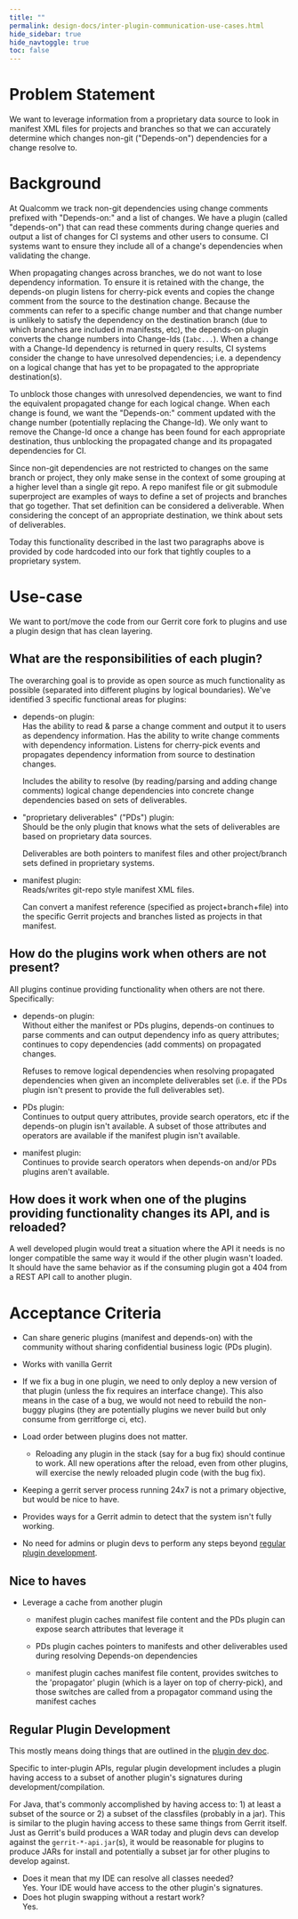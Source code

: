 ```yaml
---
title: ""
permalink: design-docs/inter-plugin-communication-use-cases.html
hide_sidebar: true
hide_navtoggle: true
toc: false
---
```

# Problem Statement

We want to leverage information from a proprietary data source to look in
manifest XML files for projects and branches so that we can accurately determine
which changes non-git ("Depends-on") dependencies for a change resolve to.

# Background

At Qualcomm we track non-git dependencies using change comments prefixed with
"Depends-on:" and a list of changes. We have a plugin (called "depends-on") that
can read these comments during change queries and output a list of changes for
CI systems and other users to consume. CI systems want to ensure they include
all of a change's dependencies when validating the change.

When propagating changes across branches, we do not want to lose dependency
information. To ensure it is retained with the change, the depends-on plugin
listens for cherry-pick events and copies the change comment from the source to
the destination change. Because the comments can refer to a specific change
number and that change number is unlikely to satisfy the dependency on the
destination branch (due to which branches are included in manifests, etc), the
depends-on plugin converts the change numbers into Change-Ids (`Iabc...`). When
a change with a Change-Id dependency is returned in query results, CI systems
consider the change to have unresolved dependencies; i.e. a dependency on a
logical change that has yet to be propagated to the appropriate destination(s).

To unblock those changes with unresolved dependencies, we want to find the
equivalent propagated change for each logical change. When each change is found,
we want the "Depends-on:" comment updated with the change number (potentially
replacing the Change-Id). We only want to remove the Change-Id once a change has
been found for each appropriate destination, thus unblocking the propagated
change and its propagated dependencies for CI.

Since non-git dependencies are not restricted to changes on the same branch or
project, they only make sense in the context of some grouping at a higher level
than a single git repo. A repo manifest file or git submodule superproject are
examples of ways to define a set of projects and branches that go together. That
set definition can be considered a deliverable. When considering the concept of
an appropriate destination, we think about sets of deliverables.

Today this functionality described in the last two paragraphs above is provided
by code hardcoded into our fork that tightly couples to a proprietary system.

# Use-case
We want to port/move the code from our Gerrit core fork to plugins and use a
plugin design that has clean layering.

## What are the responsibilities of each plugin?

The overarching goal is to provide as open source as much functionality as
possible (separated into different plugins by logical boundaries). We've
identified 3 specific functional areas for plugins:

* depends-on plugin:<br>
    Has the ability to read & parse a change comment and output it to users as
    dependency information. Has the ability to write change comments with
    dependency information. Listens for cherry-pick events and propagates
    dependency information from source to destination changes.

    Includes the ability to resolve (by reading/parsing and adding change
    comments) logical change dependencies into concrete change dependencies
    based on sets of deliverables.

* "proprietary deliverables" ("PDs") plugin:<br>
    Should be the only plugin that knows what the sets of deliverables are based
    on proprietary data sources.

    Deliverables are both pointers to manifest files and other project/branch
    sets defined in proprietary systems.

* manifest plugin:<br>
    Reads/writes git-repo style manifest XML files.

    Can convert a manifest reference (specified as project+branch+file) into the
    specific Gerrit projects and branches listed as projects in that manifest.

## How do the plugins work when others are not present?

All plugins continue providing functionality when others are not there.
Specifically:

* depends-on plugin:<br>
    Without either the manifest or PDs plugins, depends-on continues to parse
    comments and can output dependency info as query attributes; continues to
    copy dependencies (add comments) on propagated changes.

    Refuses to remove logical dependencies when resolving propagated
    dependencies when given an incomplete deliverables set (i.e. if the PDs
    plugin isn't present to provide the full deliverables set).

* PDs plugin:<br>
    Continues to output query attributes, provide search operators, etc if the
    depends-on plugin isn't available. A subset of those attributes and
    operators are available if the manifest plugin isn't available.

* manifest plugin:<br>
    Continues to provide search operators when depends-on and/or PDs plugins
    aren't available.

## How does it work when one of the plugins providing functionality changes its API, and is reloaded?

A well developed plugin would treat a situation where the API it needs is no
longer compatible the same way it would if the other plugin wasn't loaded. It
should have the same behavior as if the consuming plugin got a 404 from a REST
API call to another plugin.

# Acceptance Criteria

* Can share generic plugins (manifest and depends-on) with the community without
  sharing confidential business logic (PDs plugin).

* Works with vanilla Gerrit

* If we fix a bug in one plugin, we need to only deploy a new version of that
  plugin (unless the fix requires an interface change). This also means in the
  case of a bug, we would not need to rebuild the non-buggy plugins (they are
  potentially plugins we never build but only consume from gerritforge ci, etc).

* Load order between plugins does not matter.
    * Reloading any plugin in the stack (say for a bug fix) should continue to
      work. All new operations after the reload, even from other plugins, will
      exercise the newly reloaded plugin code (with the bug fix).

* Keeping a gerrit server process running 24x7 is not a primary objective, but
  would be nice to have.

* Provides ways for a Gerrit admin to detect that the system isn't fully working.

* No need for admins or plugin devs to perform any steps beyond [regular plugin
  development](#regular-plugin-development).

## Nice to haves
* Leverage a cache from another plugin
    * manifest plugin caches manifest file content and the PDs plugin can expose
      search attributes that leverage it

    * PDs plugin caches pointers to manifests and other deliverables used during
      resolving Depends-on dependencies

    * manifest plugin caches manifest file content, provides switches to the
      'propagator' plugin (which is a layer on top of cherry-pick), and those
      switches are called from a propagator command using the manifest caches

## Regular Plugin Development
This mostly means doing things that are outlined in the [plugin dev
doc](https://gerrit-review.googlesource.com/Documentation/dev-plugins.html).

Specific to inter-plugin APIs, regular plugin development includes a plugin
having access to a subset of another plugin's signatures during
development/compilation.

For Java, that's commonly accomplished by having access to: 1) at least a subset
of the source or 2) a subset of the classfiles (probably in a jar). This is
similar to the plugin having access to these same things from Gerrit itself.
Just as Gerrit's build produces a WAR today and plugin devs can develop against
the `gerrit-*-api.jar`(s), it would be reasonable for plugins to produce JARs
for install and potentially a subset jar for other plugins to develop against.

* Does it mean that my IDE can resolve all classes needed?<br>
    Yes. Your IDE would have access to the other plugin's signatures.
* Does hot plugin swapping without a restart work?<br>
    Yes.
